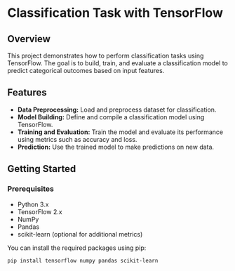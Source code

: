 # Classification Task with TensorFlow

## Overview

This project demonstrates how to perform classification tasks using TensorFlow. The goal is to build, train, and evaluate a classification model to predict categorical outcomes based on input features.

## Features

- **Data Preprocessing:** Load and preprocess dataset for classification.
- **Model Building:** Define and compile a classification model using TensorFlow.
- **Training and Evaluation:** Train the model and evaluate its performance using metrics such as accuracy and loss.
- **Prediction:** Use the trained model to make predictions on new data.

## Getting Started

### Prerequisites

- Python 3.x
- TensorFlow 2.x
- NumPy
- Pandas
- scikit-learn (optional for additional metrics)

You can install the required packages using pip:

```bash
pip install tensorflow numpy pandas scikit-learn
